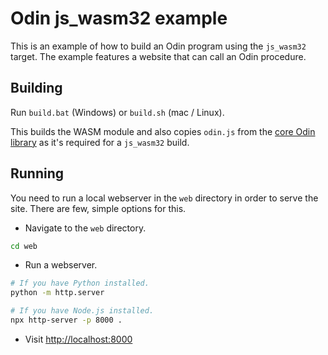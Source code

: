 # Odin js_wasm32 example

This is an example of how to build an Odin program using the `js_wasm32` target. The example features a website that can call an Odin procedure.

## Building

Run `build.bat` (Windows) or `build.sh` (mac / Linux).

This builds the WASM module and also copies `odin.js` from the [core Odin library](https://github.com/odin-lang/Odin/blob/master/core/sys/wasm/js/odin.js) as it's required for a `js_wasm32` build.

## Running

You need to run a local webserver in the `web` directory in order to serve the site. There are few, simple options for this.

- Navigate to the `web` directory.

```bash
cd web
```

- Run a webserver.

```bash
# If you have Python installed.
python -m http.server
```

```bash
# If you have Node.js installed.
npx http-server -p 8000 .
```

- Visit [http://localhost:8000](http://localhost:8000)
